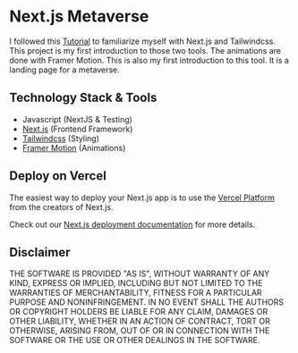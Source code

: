 # Next.js Metaverse
I followed this [Tutorial](https://www.youtube.com/watch?v=ugCN_gynFYw&t=5873s) to familiarize myself with Next.js and Tailwindcss. This project is my first introduction to those two tools.
The animations are done with Framer Motion. This is also my first introduction to this tool. 
It is a landing page for a metaverse.

## Technology Stack & Tools

- Javascript (NextJS & Testing)
- [Next.js](https://nextjs.org/) (Frontend Framework)
- [Tailwindcss](https://tailwindcss.com/) (Styling)
- [Framer Motion](https://www.framer.com/motion/) (Animations)

## Deploy on Vercel

The easiest way to deploy your Next.js app is to use the [Vercel Platform](https://vercel.com/new?utm_medium=default-template&filter=next.js&utm_source=create-next-app&utm_campaign=create-next-app-readme) from the creators of Next.js.

Check out our [Next.js deployment documentation](https://nextjs.org/docs/deployment) for more details.

## Disclaimer
THE SOFTWARE IS PROVIDED "AS IS", WITHOUT WARRANTY OF ANY KIND, EXPRESS OR IMPLIED, INCLUDING BUT NOT LIMITED TO THE WARRANTIES OF MERCHANTABILITY, FITNESS FOR A PARTICULAR PURPOSE AND NONINFRINGEMENT. 
IN NO EVENT SHALL THE AUTHORS OR COPYRIGHT HOLDERS BE LIABLE FOR ANY CLAIM, DAMAGES OR OTHER LIABILITY, WHETHER IN AN ACTION OF CONTRACT, TORT OR OTHERWISE, ARISING FROM, OUT OF OR IN CONNECTION WITH THE SOFTWARE OR THE USE OR OTHER DEALINGS IN THE SOFTWARE.
